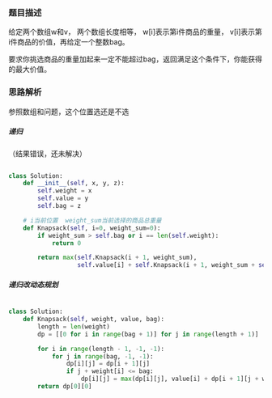 ### 题目描述

给定两个数组w和v， 两个数组长度相等， w[i]表示第i件商品的重量， v[i]表示第i件商品的价值，再给定一个整数bag。

要求你挑选商品的重量加起来一定不能超过bag，返回满足这个条件下，你能获得的最大价值。


### 思路解析

参照数组和问题，这个位置选还是不选

##### 递归

（结果错误，还未解决）
```python

class Solution:
    def __init__(self, x, y, z):
        self.weight = x
        self.value = y
        self.bag = z

    # i当前位置  weight_sum当前选择的商品总重量
    def Knapsack(self, i=0, weight_sum=0):
        if weight_sum > self.bag or i == len(self.weight):
            return 0

        return max(self.Knapsack(i + 1, weight_sum),
                   self.value[i] + self.Knapsack(i + 1, weight_sum + self.weight[i]))

```


##### 递归改动态规划

```python

class Solution:
    def Knapsack(self, weight, value, bag):
        length = len(weight)
        dp = [[0 for i in range(bag + 1)] for j in range(length + 1)]

        for i in range(length - 1, -1, -1):
            for j in range(bag, -1, -1):
                dp[i][j] = dp[i + 1][j]
                if j + weight[i] <= bag:
                    dp[i][j] = max(dp[i][j], value[i] + dp[i + 1][j + weight[i]])
        return dp[0][0]

```
